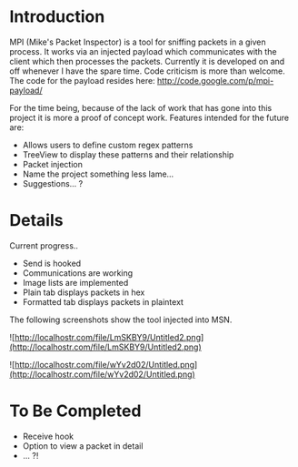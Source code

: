 # Introduction #

MPI (Mike's Packet Inspector) is a tool for sniffing packets in a given process. It works via an injected payload which communicates with the client which then processes the packets. Currently it is developed on and off whenever I have the spare time. Code criticism is more than welcome. The code for the payload resides here:
http://code.google.com/p/mpi-payload/

For the time being, because of the lack of work that has gone into this project it is more a proof of concept work. Features intended for the future are:
  * Allows users to define custom regex patterns
  * TreeView to display these patterns and their relationship
  * Packet injection
  * Name the project something less lame...
  * Suggestions... ?

# Details #

Current progress..
  * Send is hooked
  * Communications are working
  * Image lists are implemented
  * Plain tab displays packets in hex
  * Formatted tab displays packets in plaintext

The following screenshots show the tool injected into MSN.

![http://localhostr.com/file/LmSKBY9/Untitled2.png](http://localhostr.com/file/LmSKBY9/Untitled2.png)

![http://localhostr.com/file/wYv2d02/Untitled.png](http://localhostr.com/file/wYv2d02/Untitled.png)

# To Be Completed #

  * Receive hook
  * Option to view a packet in detail
  * ... ?!